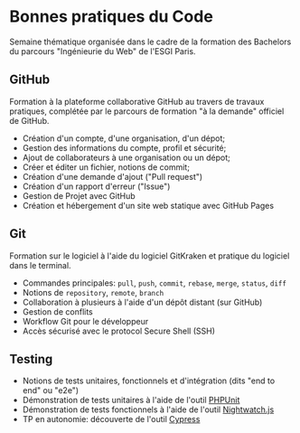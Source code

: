 # Bonnes pratiques du Code

Semaine thématique organisée dans le cadre de la formation des Bachelors du parcours "Ingénieurie du Web" de l'ESGI Paris.

## GitHub

Formation à la plateforme collaborative GitHub au travers de travaux pratiques, complétée par le parcours de formation "à la demande"
officiel de GitHub.

* Création d'un compte, d'une organisation, d'un dépot;
* Gestion des informations du compte, profil et sécurité;
* Ajout de collaborateurs à une organisation ou un dépot;
* Créer et éditer un fichier, notions de commit;
* Création d'une demande d'ajout ("Pull request")
* Création d'un rapport d'erreur ("Issue")
* Gestion de Projet avec GitHub
* Création et hébergement d'un site web statique avec GitHub Pages

## Git

Formation sur le logiciel à l'aide du logiciel GitKraken et pratique du logiciel dans le terminal.

* Commandes principales: `pull`, `push`, `commit`, `rebase`, `merge`, `status`, `diff` 
* Notions de `repository`, `remote`, `branch`
* Collaboration à plusieurs à l'aide d'un dépôt distant (sur GitHub)
* Gestion de conflits
* Workflow Git pour le développeur
* Accès sécurisé avec le protocol Secure Shell (SSH)

## Testing

* Notions de tests unitaires, fonctionnels et d'intégration (dits "end to end" ou "e2e")
* Démonstration de tests unitaires à l'aide de l'outil [PHPUnit](https://phpunit.de/)
* Démonstration de tests fonctionnels à l'aide de l'outil [Nightwatch.js](http://nightwatchjs.org/)
* TP en autonomie: découverte de l'outil [Cypress](https://www.cypress.io/)
